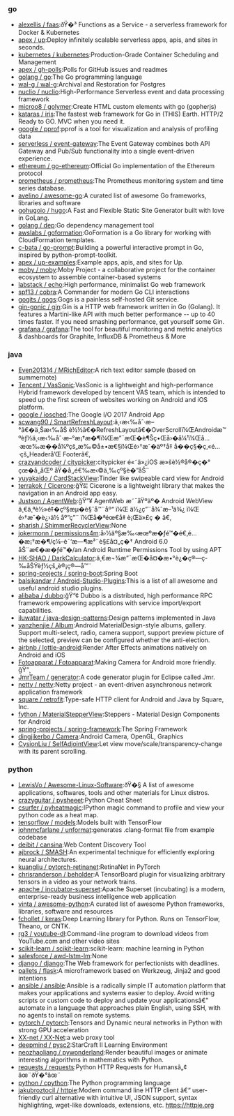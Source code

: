 ### go
- [alexellis / faas](https://github.com/alexellis/faas):ðŸ�³ Functions as a Service - a serverless framework for Docker & Kubernetes
- [apex / up](https://github.com/apex/up):Deploy infinitely scalable serverless apps, apis, and sites in seconds.
- [kubernetes / kubernetes](https://github.com/kubernetes/kubernetes):Production-Grade Container Scheduling and Management
- [apex / gh-polls](https://github.com/apex/gh-polls):Polls for GitHub issues and readmes
- [golang / go](https://github.com/golang/go):The Go programming language
- [wal-g / wal-g](https://github.com/wal-g/wal-g):Archival and Restoration for Postgres
- [nuclio / nuclio](https://github.com/nuclio/nuclio):High-Performance Serverless event and data processing framework
- [microo8 / golymer](https://github.com/microo8/golymer):Create HTML custom elements with go (gopherjs)
- [kataras / iris](https://github.com/kataras/iris):The fastest web framework for Go in (THIS) Earth. HTTP/2 Ready to GO. MVC when you need it.
- [google / pprof](https://github.com/google/pprof):pprof is a tool for visualization and analysis of profiling data
- [serverless / event-gateway](https://github.com/serverless/event-gateway):The Event Gateway combines both API Gateway and Pub/Sub functionality into a single event-driven experience.
- [ethereum / go-ethereum](https://github.com/ethereum/go-ethereum):Official Go implementation of the Ethereum protocol
- [prometheus / prometheus](https://github.com/prometheus/prometheus):The Prometheus monitoring system and time series database.
- [avelino / awesome-go](https://github.com/avelino/awesome-go):A curated list of awesome Go frameworks, libraries and software
- [gohugoio / hugo](https://github.com/gohugoio/hugo):A Fast and Flexible Static Site Generator built with love in GoLang.
- [golang / dep](https://github.com/golang/dep):Go dependency management tool
- [awslabs / goformation](https://github.com/awslabs/goformation):GoFormation is a Go library for working with CloudFormation templates.
- [c-bata / go-prompt](https://github.com/c-bata/go-prompt):Building a powerful interactive prompt in Go, inspired by python-prompt-toolkit.
- [apex / up-examples](https://github.com/apex/up-examples):Example apps, apis, and sites for Up.
- [moby / moby](https://github.com/moby/moby):Moby Project - a collaborative project for the container ecosystem to assemble container-based systems
- [labstack / echo](https://github.com/labstack/echo):High performance, minimalist Go web framework
- [spf13 / cobra](https://github.com/spf13/cobra):A Commander for modern Go CLI interactions
- [gogits / gogs](https://github.com/gogits/gogs):Gogs is a painless self-hosted Git service.
- [gin-gonic / gin](https://github.com/gin-gonic/gin):Gin is a HTTP web framework written in Go (Golang). It features a Martini-like API with much better performance -- up to 40 times faster. If you need smashing performance, get yourself some Gin.
- [grafana / grafana](https://github.com/grafana/grafana):The tool for beautiful monitoring and metric analytics & dashboards for Graphite, InfluxDB & Prometheus & More
### java
- [Even201314 / MRichEditor](https://github.com/Even201314/MRichEditor):A rich text editor sample (based on summernote)
- [Tencent / VasSonic](https://github.com/Tencent/VasSonic):VasSonic is a lightweight and high-performance Hybrid framework developed by tencent VAS team, which is intended to speed up the first screen of websites working on Android and iOS platform.
- [google / iosched](https://github.com/google/iosched):The Google I/O 2017 Android App
- [scwang90 / SmartRefreshLayout](https://github.com/scwang90/SmartRefreshLayout):ä¸‹æ‹‰åˆ·æ–°ã€�ä¸Šæ‹‰åŠ è½½ã€�RefreshLayoutã€�OverScrollï¼ŒAndroidæ™ºèƒ½ä¸‹æ‹‰åˆ·æ–°æ¡†æ�¶ï¼Œæ”¯æŒ�è¶Šç•Œå›�å¼¹ï¼Œå…·æœ‰æ��å¼ºçš„æ‰©å±•æ€§ï¼Œé›†æˆ�äº†å‡ å��ç§�ç‚«é…·çš„Headerå’Œ Footerã€‚
- [crazyandcoder / citypicker](https://github.com/crazyandcoder/citypicker):citypicker é«˜ä»¿iOS æ»šè½®å®�ç�° çœ�å¸‚åŒº åŸ�å¸‚é€‰æ‹©ä¸‰çº§è�”åŠ¨
- [yuyakaido / CardStackView](https://github.com/yuyakaido/CardStackView):Tinder like swipeable card view for Android
- [terrakok / Cicerone](https://github.com/terrakok/Cicerone):ğŸš¦ Cicerone is a lightweight library that makes the navigation in an Android app easy.
- [Justson / AgentWeb](https://github.com/Justson/AgentWeb):ğŸ”¥ AgentWeb æ˜¯åŸºäº� Android WebView ä¸€ä¸ªè½»é‡�çº§æµ�è§ˆå™¨åº“ ï¼Œ ä½¿ç”¨å¾ˆæ–¹ä¾¿ ï¼Œ é›†æˆ�è¿›ä½ åº”ç”¨ ï¼Œå�ªéœ€å‡ è¡Œä»£ç � ã€‚
- [sharish / ShimmerRecyclerView](https://github.com/sharish/ShimmerRecyclerView):None
- [jokermonn / permissions4m](https://github.com/jokermonn/permissions4m):å›½äº§æ‰‹æœºæ�ƒé™�é€‚é…�æ¡†æ�¶/ç¼–è¯‘æ—¶æ³¨è§£å¤„ç�† Android 6.0 åŠ¨æ€�æ�ƒé™�/an Android Runtime Permissions Tool by using APT
- [HK-SHAO / DarkCalculator](https://github.com/HK-SHAO/DarkCalculator):ä¸€æ¬¾æ”¯æŒ�å¤�æ•°è¿�ç®—ç­‰åŠŸèƒ½çš„è®¡ç®—å™¨
- [spring-projects / spring-boot](https://github.com/spring-projects/spring-boot):Spring Boot
- [balsikandar / Android-Studio-Plugins](https://github.com/balsikandar/Android-Studio-Plugins):This is a list of all awesome and useful android studio plugins.
- [alibaba / dubbo](https://github.com/alibaba/dubbo):ğŸ“¢ Dubbo is a distributed, high performance RPC framework empowering applications with service import/export capabilities.
- [iluwatar / java-design-patterns](https://github.com/iluwatar/java-design-patterns):Design patterns implemented in Java
- [yanzhenjie / Album](https://github.com/yanzhenjie/Album):Android MaterialDesign-style albums, gallery. Support multi-select, radio, camera support, support preview picture of the selected, preview can be configured whether the anti-election.
- [airbnb / lottie-android](https://github.com/airbnb/lottie-android):Render After Effects animations natively on Android and iOS
- [Fotoapparat / Fotoapparat](https://github.com/Fotoapparat/Fotoapparat):Making Camera for Android more friendly. ğŸ“¸
- [JmrTeam / generator](https://github.com/JmrTeam/generator):A code generator plugin for Eclipse called Jmr.
- [netty / netty](https://github.com/netty/netty):Netty project - an event-driven asynchronous network application framework
- [square / retrofit](https://github.com/square/retrofit):Type-safe HTTP client for Android and Java by Square, Inc.
- [fython / MaterialStepperView](https://github.com/fython/MaterialStepperView):Steppers - Material Design Components for Android
- [spring-projects / spring-framework](https://github.com/spring-projects/spring-framework):The Spring Framework
- [dingjikerbo / Camera](https://github.com/dingjikerbo/Camera):Android Camera, OpenGL, Graphics
- [CysionLiu / SelfAdjointView](https://github.com/CysionLiu/SelfAdjointView):Let view move/scale/transparency-change with its parent scrolling.
### python
- [LewisVo / Awesome-Linux-Software](https://github.com/LewisVo/Awesome-Linux-Software):ðŸ�§ A list of awesome applications, softwares, tools and other materials for Linux distros.
- [crazyguitar / pysheeet](https://github.com/crazyguitar/pysheeet):Python Cheat Sheet
- [csurfer / pyheatmagic](https://github.com/csurfer/pyheatmagic):IPython magic command to profile and view your python code as a heat map.
- [tensorflow / models](https://github.com/tensorflow/models):Models built with TensorFlow
- [johnmcfarlane / unformat](https://github.com/johnmcfarlane/unformat):generates .clang-format file from example codebase
- [deibit / cansina](https://github.com/deibit/cansina):Web Content Discovery Tool
- [ajbrock / SMASH](https://github.com/ajbrock/SMASH):An experimental technique for efficiently exploring neural architectures.
- [kuangliu / pytorch-retinanet](https://github.com/kuangliu/pytorch-retinanet):RetinaNet in PyTorch
- [chrisranderson / beholder](https://github.com/chrisranderson/beholder):A TensorBoard plugin for visualizing arbitrary tensors in a video as your network trains.
- [apache / incubator-superset](https://github.com/apache/incubator-superset):Apache Superset (incubating) is a modern, enterprise-ready business intelligence web application
- [vinta / awesome-python](https://github.com/vinta/awesome-python):A curated list of awesome Python frameworks, libraries, software and resources
- [fchollet / keras](https://github.com/fchollet/keras):Deep Learning library for Python. Runs on TensorFlow, Theano, or CNTK.
- [rg3 / youtube-dl](https://github.com/rg3/youtube-dl):Command-line program to download videos from YouTube.com and other video sites
- [scikit-learn / scikit-learn](https://github.com/scikit-learn/scikit-learn):scikit-learn: machine learning in Python
- [salesforce / awd-lstm-lm](https://github.com/salesforce/awd-lstm-lm):None
- [django / django](https://github.com/django/django):The Web framework for perfectionists with deadlines.
- [pallets / flask](https://github.com/pallets/flask):A microframework based on Werkzeug, Jinja2 and good intentions
- [ansible / ansible](https://github.com/ansible/ansible):Ansible is a radically simple IT automation platform that makes your applications and systems easier to deploy. Avoid writing scripts or custom code to deploy and update your applicationsâ€” automate in a language that approaches plain English, using SSH, with no agents to install on remote systems.
- [pytorch / pytorch](https://github.com/pytorch/pytorch):Tensors and Dynamic neural networks in Python with strong GPU acceleration
- [XX-net / XX-Net](https://github.com/XX-net/XX-Net):a web proxy tool
- [deepmind / pysc2](https://github.com/deepmind/pysc2):StarCraft II Learning Environment
- [neozhaoliang / pywonderland](https://github.com/neozhaoliang/pywonderland):Render beautiful images or animate interesting algorithms in mathematics with Python.
- [requests / requests](https://github.com/requests/requests):Python HTTP Requests for Humansâ„¢ âœ¨ðŸ�°âœ¨
- [python / cpython](https://github.com/python/cpython):The Python programming language
- [jakubroztocil / httpie](https://github.com/jakubroztocil/httpie):Modern command line HTTP client â€“ user-friendly curl alternative with intuitive UI, JSON support, syntax highlighting, wget-like downloads, extensions, etc. https://httpie.org
